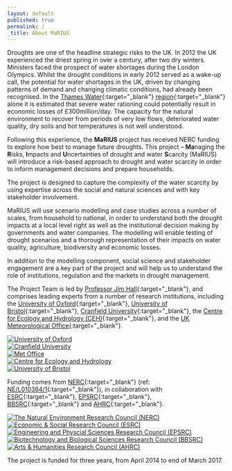 ```yaml
---
layout: default
published: true
permalink: /
_title: About MaRIUS
---
```

Droughts are one of the headline strategic risks to the UK. In 2012 the UK experienced the driest spring in over a century, after two dry winters. Ministers faced the prospect of water shortages during the London Olympics. Whilst the drought conditions in early 2012 served as a wake-up call, the potential for water shortages in the UK, driven by changing patterns of demand and changing climatic conditions, had already been recognised. In the [Thames Water](http://www.thameswater.co.uk){:target="_blank"} [region](http://www.thameswater.co.uk/about-us/7476.htm "Thames Water supply area map"){:target="_blank"} alone it is estimated that severe water rationing could potentially result in economic losses of £300million/day. The capacity for the natural environment to recover from periods of very low flows, deteriorated water quality, dry soils and hot temperatures is not well understood.

Following this experience, the **MaRIUS** project has received NERC funding to explore how best to manage future droughts. This project – **Ma**naging the **R**isks, **I**mpacts and **U**ncertainties of drought and water **S**carcity (MaRIUS) will introduce a risk-based approach to drought and water scarcity in order to inform management decisions and prepare households.

The project is designed to capture the complexity of the water scarcity by using expertise across the social and natural sciences and with key stakeholder involvement.

MaRIUS will use scenario modelling and case studies across a number of scales, from household to national, in order to understand both the drought impacts at a local level right as well as the institutional decision making by governments and water companies. The modelling will enable testing of drought scenarios and a thorough representation of their impacts on water quality, agriculture, biodiversity and economic losses.

In addition to the modelling component, social science and stakeholder engagement are a key part of the project and will help us to understand the role of institutions, regulation and the markets in drought management.

The Project Team is led by [Professor Jim Hall](http://www.eci.ox.ac.uk/people/jhall.html){:target="_blank"}, and comprises leading experts from a number of research institutions, including the [University of Oxford](http://www.ox.ac.uk){:target="_blank"}, [University of Bristol](http://www.bris.ac.uk){:target="_blank"}, [Cranfield University](http://www.cranfield.ac.uk){:target="_blank"}, the [Centre for Ecology and Hydrology (CEH)](http://www.ceh.ox.ac.uk){:target="_blank"}, and the [UK Meteorological Office](http://www.metoffice.gov.uk){:target="_blank"}.

<div class="container">
    <div>
    	<a href="http://www.ox.ac.uk" target="_blank"><img src="{{ site.images_url }}/logos/university_of_oxford.png" alt="University of Oxford"></a>
    </div>
    <div>
    	<a href="http://www.cranfield.ac.uk" target="_blank"><img src="{{ site.images_url }}/logos/cranfield_university.png" alt="Cranfield University" /></a>
    </div>
    <div>
    	<a href="http://www.metoffice.gov.uk" target="_blank"><img src="{{ site.images_url }}/logos/metoffice.png" alt="Met Office" /></a>
    </div>
    <div>
    	<a href="http://www.ceh.ox.ac.uk" target="_blank"><img src="{{ site.images_url }}/logos/ceh.png" alt="Centre for Ecology and Hydrology" /></a>
    </div>
    <div>
    	<a href="http://www.bris.ac.uk" target="_blank"><img src="{{ site.images_url }}/logos/university_of_bristol.png" alt="University of Bristol" /></a>
    </div>
</div>

Funding comes from [NERC](http://www.nerc.ac.uk){:target="_blank"} (ref: [NE/L010364/1](http://gotw.nerc.ac.uk/list_split.asp?awardref=NE%2FL010364%2F1){:target="_blank"}), in collaboration with [ESRC](http://www.esrc.ac.uk){:target="_blank"}, [EPSRC](https://www.epsrc.ac.uk){:target="_blank"}, [BBSRC](http://www.bbsrc.ac.uk){:target="_blank"} and [AHRC](http://www.ahrc.ac.uk){:target="_blank"}.

<div class="container">
    <div>
    	<a href="http://www.nerc.ac.uk" target="_blank"><img src="{{ site.images_url }}/logos/nerc.png" alt="The Natural Environment Research Council (NERC)"></a>
    </div>
    <div>
    	<a href="http://www.esrc.ac.uk" target="_blank"><img src="{{ site.images_url }}/logos/esrc.png" alt="Economic & Social Research Council (ESRC)" /></a>
    </div>
    <div>
    	<a href="https://www.epsrc.ac.uk" target="_blank"><img src="{{ site.images_url }}/logos/epsrc.png" alt="Engineering and Physcial Sciences Research Council (EPSRC)" /></a>
    </div>
    <div>
    	<a href="http://www.bbsrc.ac.uk" target="_blank"><img src="{{ site.images_url }}/logos/bbsrc.png" alt="Biotechnology and Biological Sciences Research Council (BBSRC)" /></a>
    </div>
    <div>
    	<a href="http://www.ahrc.ac.uk" target="_blank"><img src="{{ site.images_url }}/logos/ahrc.png" alt="Arts & Humanities Research Council (AHRC)" /></a>
    </div>
</div>

The project is funded for three years, from April 2014 to end of March 2017.